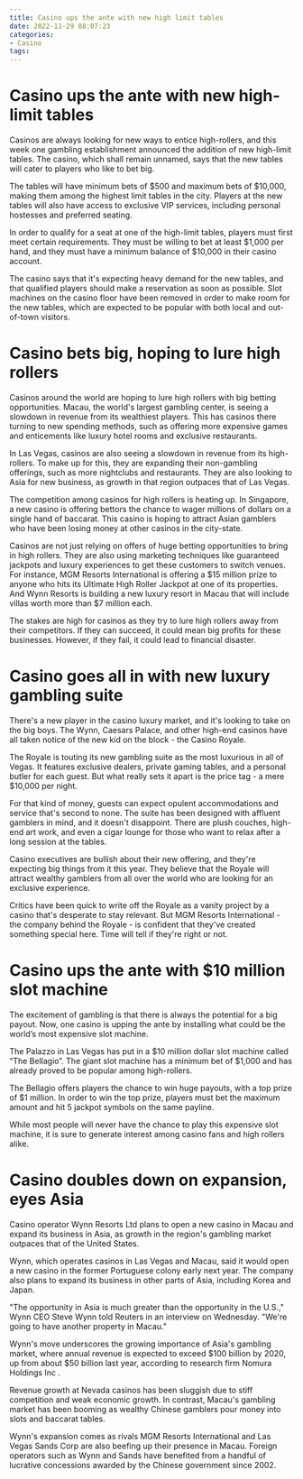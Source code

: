 ```yaml
---
title: Casino ups the ante with new high limit tables
date: 2022-11-29 08:07:23
categories:
- Casino
tags:
---
```



#  Casino ups the ante with new high-limit tables

Casinos are always looking for new ways to entice high-rollers, and this week one gambling establishment announced the addition of new high-limit tables. The casino, which shall remain unnamed, says that the new tables will cater to players who like to bet big.

The tables will have minimum bets of $500 and maximum bets of $10,000, making them among the highest limit tables in the city. Players at the new tables will also have access to exclusive VIP services, including personal hostesses and preferred seating.

In order to qualify for a seat at one of the high-limit tables, players must first meet certain requirements. They must be willing to bet at least $1,000 per hand, and they must have a minimum balance of $10,000 in their casino account.

The casino says that it's expecting heavy demand for the new tables, and that qualified players should make a reservation as soon as possible. Slot machines on the casino floor have been removed in order to make room for the new tables, which are expected to be popular with both local and out-of-town visitors.

#  Casino bets big, hoping to lure high rollers

Casinos around the world are hoping to lure high rollers with big betting opportunities. Macau, the world's largest gambling center, is seeing a slowdown in revenue from its wealthiest players. This has casinos there turning to new spending methods, such as offering more expensive games and enticements like luxury hotel rooms and exclusive restaurants.

In Las Vegas, casinos are also seeing a slowdown in revenue from its high-rollers. To make up for this, they are expanding their non-gambling offerings, such as more nightclubs and restaurants. They are also looking to Asia for new business, as growth in that region outpaces that of Las Vegas.

The competition among casinos for high rollers is heating up. In Singapore, a new casino is offering bettors the chance to wager millions of dollars on a single hand of baccarat. This casino is hoping to attract Asian gamblers who have been losing money at other casinos in the city-state.

Casinos are not just relying on offers of huge betting opportunities to bring in high rollers. They are also using marketing techniques like guaranteed jackpots and luxury experiences to get these customers to switch venues. For instance, MGM Resorts International is offering a $15 million prize to anyone who hits its Ultimate High Roller Jackpot at one of its properties. And Wynn Resorts is building a new luxury resort in Macau that will include villas worth more than $7 million each.

The stakes are high for casinos as they try to lure high rollers away from their competitors. If they can succeed, it could mean big profits for these businesses. However, if they fail, it could lead to financial disaster.

#  Casino goes all in with new luxury gambling suite

There's a new player in the casino luxury market, and it's looking to take on the big boys. The Wynn, Caesars Palace, and other high-end casinos have all taken notice of the new kid on the block - the Casino Royale.

The Royale is touting its new gambling suite as the most luxurious in all of Vegas. It features exclusive dealers, private gaming tables, and a personal butler for each guest. But what really sets it apart is the price tag - a mere $10,000 per night.

For that kind of money, guests can expect opulent accommodations and service that's second to none. The suite has been designed with affluent gamblers in mind, and it doesn't disappoint. There are plush couches, high-end art work, and even a cigar lounge for those who want to relax after a long session at the tables.

Casino executives are bullish about their new offering, and they're expecting big things from it this year. They believe that the Royale will attract wealthy gamblers from all over the world who are looking for an exclusive experience.

Critics have been quick to write off the Royale as a vanity project by a casino that's desperate to stay relevant. But MGM Resorts International - the company behind the Royale - is confident that they've created something special here. Time will tell if they're right or not.

#  Casino ups the ante with $10 million slot machine

The excitement of gambling is that there is always the potential for a big payout. Now, one casino is upping the ante by installing what could be the world’s most expensive slot machine.

The Palazzo in Las Vegas has put in a $10 million dollar slot machine called “The Bellagio”. The giant slot machine has a minimum bet of $1,000 and has already proved to be popular among high-rollers.

The Bellagio offers players the chance to win huge payouts, with a top prize of $1 million. In order to win the top prize, players must bet the maximum amount and hit 5 jackpot symbols on the same payline.

While most people will never have the chance to play this expensive slot machine, it is sure to generate interest among casino fans and high rollers alike.

#  Casino doubles down on expansion, eyes Asia

Casino operator Wynn Resorts Ltd plans to open a new casino in Macau and expand its business in Asia, as growth in the region's gambling market outpaces that of the United States.

Wynn, which operates casinos in Las Vegas and Macau, said it would open a new casino in the former Portuguese colony early next year. The company also plans to expand its business in other parts of Asia, including Korea and Japan.

"The opportunity in Asia is much greater than the opportunity in the U.S.," Wynn CEO Steve Wynn told Reuters in an interview on Wednesday. "We're going to have another property in Macau."

Wynn's move underscores the growing importance of Asia's gambling market, where annual revenue is expected to exceed $100 billion by 2020, up from about $50 billion last year, according to research firm Nomura Holdings Inc .

Revenue growth at Nevada casinos has been sluggish due to stiff competition and weak economic growth. In contrast, Macau's gambling market has been booming as wealthy Chinese gamblers pour money into slots and baccarat tables.

Wynn's expansion comes as rivals MGM Resorts International and Las Vegas Sands Corp are also beefing up their presence in Macau. Foreign operators such as Wynn and Sands have benefited from a handful of lucrative concessions awarded by the Chinese government since 2002.